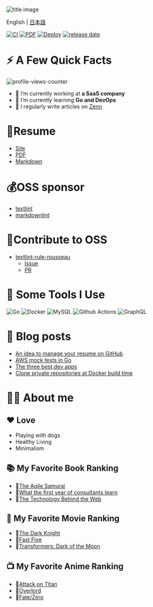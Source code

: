 ![title image](image/title_img.gif)

English | [日本語](README.md)

[![CI](https://github.com/ryo-funaba/ryo-funaba/actions/workflows/ci.yml/badge.svg)](https://github.com/ryo-funaba/ryo-funaba/actions/workflows/ci.yml)
[![PDF](https://github.com/ryo-funaba/ryo-funaba/actions/workflows/release-pdf.yml/badge.svg)](https://github.com/ryo-funaba/ryo-funaba/actions/workflows/release-pdf.yml)
[![Deploy](https://github.com/ryo-funaba/ryo-funaba/actions/workflows/pages/pages-build-deployment/badge.svg)](https://github.com/ryo-funaba/ryo-funaba/actions/workflows/pages/pages-build-deployment)
[![release date](https://img.shields.io/github/release-date/ryo-funaba/ryo-funaba?color=blue&logo=github)](https://github.com/ryo-funaba/ryo-funaba/releases)

# ⚡️ A Few Quick Facts

![profile-views-counter](https://komarev.com/ghpvc/?username=ryo-funaba&label=閲覧数&color=0e75b6&style=flat)

- 💼 I’m currently working at **a SaaS company**
- 🌱 I’m currently learning **Go and DevOps**
- 📘 I regularly write articles on [Zenn](https://zenn.dev/ryo_f)

# 📝Resume

- [Site](https://ryo-funaba.github.io/ryo-funaba/)
- [PDF](https://github.com/ryo-funaba/ryo-funaba/releases)
- [Markdown](https://github.com/ryo-funaba/ryo-funaba/blob/main/docs/README.md?plain=1)

# 💰OSS sponsor

- [textlint](https://github.com/textlint/textlint)
- [markdownlint](https://github.com/DavidAnson/markdownlint)

# 🌟Contribute to OSS

- [textlint-rule-rousseau](https://github.com/textlint-rule/textlint-rule-rousseau)
  - [Issue](https://github.com/textlint-rule/textlint-rule-rousseau/issues/8)
  - [PR](https://github.com/textlint-rule/textlint-rule-rousseau/pull/10)

# 🚀 Some Tools I Use

![Go](https://img.shields.io/badge/-Go-42b0a5?style=flat-square&logo=go&logoColor=white)
![Docker](https://img.shields.io/badge/-Docker-46a2f1?style=flat-square&logo=docker&logoColor=white)
![MySQL](https://img.shields.io/badge/-MySQL-ca7d28?style=flat-square&logo=mysql&logoColor=white)
![Github Actions](https://img.shields.io/badge/-Github_Actions-2088FF?style=flat-square&logo=github-actions&logoColor=white)
![GraphQL](https://img.shields.io/badge/-GraphQL-E10098?style=flat-square&logo=graphql&logoColor=white)

# 📘 Blog posts

- [An idea to manage your resume on GitHub](https://zenn.dev/ryo_f/articles/2f925f621e6d99)
- [AWS mock tests in Go](https://zenn.dev/ryo_f/articles/9714348cc2483b)
- [The three best dev apps](https://zenn.dev/ryo_f/articles/f63b0bffe2eb77)
- [Clone private repositories at Docker build time](https://zenn.dev/ryo_f/articles/27f223203481ef)

# 💁‍♂️ About me

## ❤️ Love

- Playing with dogs
- Healthy Living
- Minimalism

## 📚 My Favorite Book Ranking

- 🥇[The Agile Samurai](https://www.amazon.co.jp/dp/4274068560)
- 🥈[What the first year of consultants learn](https://www.amazon.co.jp/dp/B00MA671WW)
- 🥉[The Technology Behind the Web](https://www.amazon.co.jp/dp/B07JK7FZH2)

## 🎥 My Favorite Movie Ranking

- 🥇[The Dark Knight](https://www.netflix.com/title/70079583)
- 🥈[Fast Five](https://www.netflix.com/title/70157102)
- 🥉[Transformers: Dark of the Moon](https://www.netflix.com/title/70153859)

## 📺 My Favorite Anime Ranking

- 🥇[Attack on Titan](https://www.netflix.com/title/70299043)
- 🥈[Overlord](https://www.netflix.com/title/80132110)
- 🥉[Fate/Zero](https://www.netflix.com/title/70304256)

